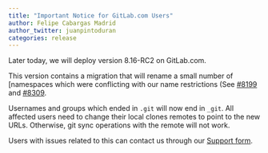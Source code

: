 ```yaml
---
title: "Important Notice for GitLab.com Users"
author: Felipe Cabargas Madrid
author_twitter: juanpintoduran
categories: release
---
```


Later today, we will deploy version 8.16-RC2 on GitLab.com.

This version contains a migration that will rename a small number of [namespaces
which were conflicting with our name restrictions (See [#8199](https://gitlab.com/gitlab-org/gitlab-ce/merge_requests/8199) and [#8309](https://gitlab.com/gitlab-org/gitlab-ce/merge_requests/8309).

Usernames and groups which ended in `.git` will now end in `_git`. All affected
users need to change their local clones remotes to point to the new URLs.
Otherwise, git sync operations with the remote will not work.

Users with issues related to this can contact us through our [Support form](https://support.gitlab.com/hc/en-us/requests/new?ticket_form_id=334447).